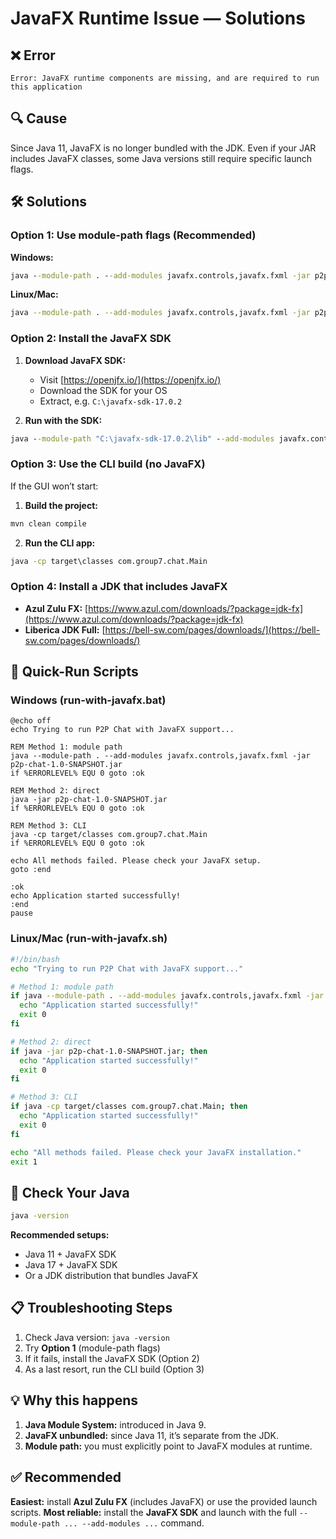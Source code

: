 # JavaFX Runtime Issue — Solutions

## ❌ Error

```
Error: JavaFX runtime components are missing, and are required to run this application
```

## 🔍 Cause

Since Java 11, JavaFX is no longer bundled with the JDK. Even if your JAR includes JavaFX classes, some Java versions still require specific launch flags.

## 🛠️ Solutions

### Option 1: Use module-path flags (Recommended)

**Windows:**

```cmd
java --module-path . --add-modules javafx.controls,javafx.fxml -jar p2p-chat-1.0-SNAPSHOT.jar
```

**Linux/Mac:**

```bash
java --module-path . --add-modules javafx.controls,javafx.fxml -jar p2p-chat-1.0-SNAPSHOT.jar
```

### Option 2: Install the JavaFX SDK

1. **Download JavaFX SDK:**

   * Visit [https://openjfx.io/](https://openjfx.io/)
   * Download the SDK for your OS
   * Extract, e.g. `C:\javafx-sdk-17.0.2`

2. **Run with the SDK:**

```cmd
java --module-path "C:\javafx-sdk-17.0.2\lib" --add-modules javafx.controls,javafx.fxml -jar p2p-chat-1.0-SNAPSHOT.jar
```

### Option 3: Use the CLI build (no JavaFX)

If the GUI won’t start:

1. **Build the project:**

```cmd
mvn clean compile
```

2. **Run the CLI app:**

```cmd
java -cp target\classes com.group7.chat.Main
```

### Option 4: Install a JDK that includes JavaFX

* **Azul Zulu FX:** [https://www.azul.com/downloads/?package=jdk-fx](https://www.azul.com/downloads/?package=jdk-fx)
* **Liberica JDK Full:** [https://bell-sw.com/pages/downloads/](https://bell-sw.com/pages/downloads/)

## 🚀 Quick-Run Scripts

### Windows (run-with-javafx.bat)

```batch
@echo off
echo Trying to run P2P Chat with JavaFX support...

REM Method 1: module path
java --module-path . --add-modules javafx.controls,javafx.fxml -jar p2p-chat-1.0-SNAPSHOT.jar
if %ERRORLEVEL% EQU 0 goto :ok

REM Method 2: direct
java -jar p2p-chat-1.0-SNAPSHOT.jar
if %ERRORLEVEL% EQU 0 goto :ok

REM Method 3: CLI
java -cp target/classes com.group7.chat.Main
if %ERRORLEVEL% EQU 0 goto :ok

echo All methods failed. Please check your JavaFX setup.
goto :end

:ok
echo Application started successfully!
:end
pause
```

### Linux/Mac (run-with-javafx.sh)

```bash
#!/bin/bash
echo "Trying to run P2P Chat with JavaFX support..."

# Method 1: module path
if java --module-path . --add-modules javafx.controls,javafx.fxml -jar p2p-chat-1.0-SNAPSHOT.jar; then
  echo "Application started successfully!"
  exit 0
fi

# Method 2: direct
if java -jar p2p-chat-1.0-SNAPSHOT.jar; then
  echo "Application started successfully!"
  exit 0
fi

# Method 3: CLI
if java -cp target/classes com.group7.chat.Main; then
  echo "Application started successfully!"
  exit 0
fi

echo "All methods failed. Please check your JavaFX installation."
exit 1
```

## 🔧 Check Your Java

```cmd
java -version
```

**Recommended setups:**

* Java 11 + JavaFX SDK
* Java 17 + JavaFX SDK
* Or a JDK distribution that bundles JavaFX

## 📋 Troubleshooting Steps

1. Check Java version: `java -version`
2. Try **Option 1** (module-path flags)
3. If it fails, install the JavaFX SDK (Option 2)
4. As a last resort, run the CLI build (Option 3)

## 💡 Why this happens

1. **Java Module System:** introduced in Java 9.
2. **JavaFX unbundled:** since Java 11, it’s separate from the JDK.
3. **Module path:** you must explicitly point to JavaFX modules at runtime.

## ✅ Recommended

**Easiest:** install **Azul Zulu FX** (includes JavaFX) or use the provided launch scripts.
**Most reliable:** install the **JavaFX SDK** and launch with the full `--module-path ... --add-modules ...` command.
